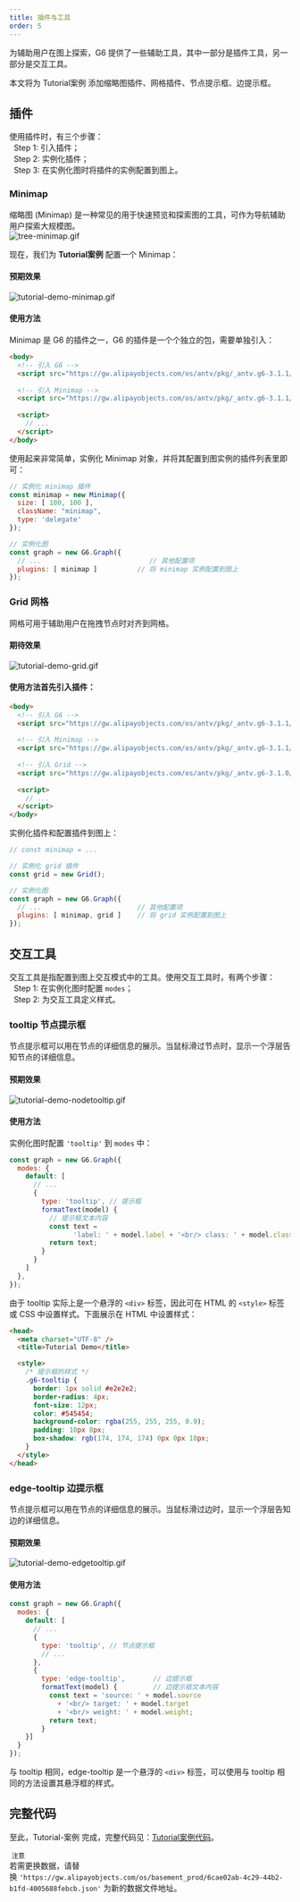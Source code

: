 ```yaml
---
title: 插件与工具
order: 5
---
```


为辅助用户在图上探索，G6 提供了一些辅助工具，其中一部分是插件工具，另一部分是交互工具。


本文将为 Tutorial案例 添加缩略图插件、网格插件、节点提示框、边提示框。

## 插件
使用插件时，有三个步骤：<br />  Step 1: 引入插件；<br />  Step 2: 实例化插件；<br />  Step 3: 在实例化图时将插件的实例配置到图上。

### Minimap
缩略图 (Minimap) 是一种常见的用于快速预览和探索图的工具，可作为导航辅助用户探索大规模图。<br />![tree-minimap.gif](https://cdn.nlark.com/yuque/0/2019/gif/156681/1569834439034-871d6eb6-6b9f-4522-9e68-fbde5238cdff.gif#align=left&display=inline&height=380&name=tree-minimap.gif&originHeight=703&originWidth=955&search=&size=2054425&status=done&width=516)

现在，我们为 **Tutorial案例** 配置一个 Minimap：
#### 预期效果
![tutorial-demo-minimap.gif](https://cdn.nlark.com/yuque/0/2019/gif/156681/1569834439046-9874baa4-84f2-4e03-97ed-126de950f182.gif#align=left&display=inline&height=255&name=tutorial-demo-minimap.gif&originHeight=657&originWidth=844&search=&size=1133472&status=done&width=328)

#### 使用方法
Minimap 是 G6 的插件之一，G6 的插件是一个个独立的包，需要单独引入：
```html
<body>
  <!-- 引入 G6 -->
  <script src="https://gw.alipayobjects.com/os/antv/pkg/_antv.g6-3.1.1/build/g6.js"></script>
  
  <!-- 引入 Minimap -->
  <script src="https://gw.alipayobjects.com/os/antv/pkg/_antv.g6-3.1.1/build/minimap.js"></script>
  
  <script>
    // ...
  </script>
</body>
```

使用起来非常简单，实例化 Minimap 对象，并将其配置到图实例的插件列表里即可：
```javascript
// 实例化 minimap 插件
const minimap = new Minimap({
  size: [ 100, 100 ],
  className: "minimap",
  type: 'delegate'
});

// 实例化图
const graph = new G6.Graph({
  // ...                           // 其他配置项
  plugins: [ minimap ]          // 将 minimap 实例配置到图上
});
```

### Grid 网格
网格可用于辅助用户在拖拽节点时对齐到网格。

#### 期待效果
![tutorial-demo-grid.gif](https://cdn.nlark.com/yuque/0/2019/gif/156681/1569834439034-0ff04880-ad0f-45a7-936a-71b4970e9480.gif#align=left&display=inline&height=213&name=tutorial-demo-grid.gif&originHeight=521&originWidth=691&search=&size=590193&status=done&width=283)

#### 使用方法首先引入插件：
```html
<body>
  <!-- 引入 G6 -->
  <script src="https://gw.alipayobjects.com/os/antv/pkg/_antv.g6-3.1.1/build/g6.js"></script>
  
  <!-- 引入 Minimap -->
  <script src="https://gw.alipayobjects.com/os/antv/pkg/_antv.g6-3.1.1/build/minimap.js"></script>
  
  <!-- 引入 Grid -->
  <script src="https://gw.alipayobjects.com/os/antv/pkg/_antv.g6-3.1.0/build/grid.js"></script>
  
  <script>
    // ...
  </script>
</body>
```

实例化插件和配置插件到图上：
```javascript
// const minimap = ...

// 实例化 grid 插件
const grid = new Grid();

// 实例化图
const graph = new G6.Graph({
  // ...                        // 其他配置项
  plugins: [ minimap, grid ]    // 将 grid 实例配置到图上
});
```

## 交互工具
交互工具是指配置到图上交互模式中的工具。使用交互工具时，有两个步骤：<br />  Step 1: 在实例化图时配置 `modes`；<br />  Step 2: 为交互工具定义样式。

### tooltip 节点提示框
节点提示框可以用在节点的详细信息的展示。当鼠标滑过节点时，显示一个浮层告知节点的详细信息。

#### 预期效果
![tutorial-demo-nodetooltip.gif](https://cdn.nlark.com/yuque/0/2019/gif/156681/1569834439070-ac2e4d9d-150f-47d4-8ee7-4f58e19d45cb.gif#align=left&display=inline&height=240&name=tutorial-demo-nodetooltip.gif&originHeight=375&originWidth=416&search=&size=103487&status=done&width=266)

#### 使用方法
实例化图时配置 `'tooltip'` 到 `modes` 中：
```javascript
const graph = new G6.Graph({
  modes: {
    default: [
      // ...
      {
        type: 'tooltip', // 提示框
        formatText(model) {
          // 提示框文本内容
          const text =
                'label: ' + model.label + '<br/> class: ' + model.class;
          return text;
        }
      }
    ]
  },
});
```

由于 tooltip 实际上是一个悬浮的 `<div>` 标签，因此可在 HTML 的 `<style>` 标签或 CSS 中设置样式。下面展示在 HTML 中设置样式：
```html
<head>
  <meta charset="UTF-8" />
  <title>Tutorial Demo</title>

  <style>
    /* 提示框的样式 */
    .g6-tooltip {
      border: 1px solid #e2e2e2;
      border-radius: 4px;
      font-size: 12px;
      color: #545454;
      background-color: rgba(255, 255, 255, 0.9);
      padding: 10px 8px;
      box-shadow: rgb(174, 174, 174) 0px 0px 10px;
    }
  </style>
</head>
```

### edge-tooltip 边提示框
节点提示框可以用在节点的详细信息的展示。当鼠标滑过边时，显示一个浮层告知边的详细信息。
#### 预期效果
![tutorial-demo-edgetooltip.gif](https://cdn.nlark.com/yuque/0/2019/gif/156681/1569834439041-51850522-4cda-4fc7-b61f-8d84046e14ff.gif#align=left&display=inline&height=267&name=tutorial-demo-edgetooltip.gif&originHeight=375&originWidth=416&search=&size=109080&status=done&width=296)

#### 使用方法
```javascript
const graph = new G6.Graph({
  modes: {
    default: [
      // ...
      {
        type: 'tooltip', // 节点提示框
        // ...
      },
      {
        type: 'edge-tooltip',       // 边提示框
        formatText(model) {         // 边提示框文本内容
          const text = 'source: ' + model.source
            + '<br/> target: ' + model.target
            + '<br/> weight: ' + model.weight;
          return text;
        }
    }]
  }
});
```

与 tooltip 相同，edge-tooltip 是一个悬浮的 `<div>` 标签，可以使用与 tooltip 相同的方法设置其悬浮框的样式。

## 完整代码
至此，Tutorial-案例 完成，完整代码见：[Tutorial案例代码](https://codepen.io/Yanyan-Wang/pen/mdbYZvZ)。

 `注意` <br />若需更换数据，请替换 `'https://gw.alipayobjects.com/os/basement_prod/6cae02ab-4c29-44b2-b1fd-4005688febcb.json'` 为新的数据文件地址。
